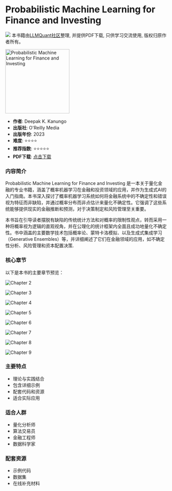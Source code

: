 # Probabilistic Machine Learning for Finance and Investing

![](https://fastly.jsdelivr.net/gh/bucketio/img3@main/2024/09/04/1725464231869-e0b2f727-2a0f-4270-bf6c-31ddc350426a.gif)
本书籍由[LLMQuant社区](https://llmquant.com/)整理, 并提供PDF下载, 只供学习交流使用, 版权归原作者所有。

<img src="1.png" alt="Probabilistic Machine Learning for Finance and Investing" width="200"/>

- **作者**: Deepak K. Kanungo
- **出版社**: O'Reilly Media
- **出版年份**: 2023
- **难度**: ⭐⭐⭐⭐
- **推荐指数**: ⭐⭐⭐⭐⭐
- **PDF下载**: [点击下载](https://asset.quant-wiki.com/pdf/Probabilistic%20Machine%20Learning%20for%20Finance%20and%20Investing.pdf)

### 内容简介

Probabilistic Machine Learning for Finance and Investing 是一本关于量化金融的专业书籍，涵盖了概率机器学习在金融和投资领域的应用，并作为生成式AI的入门指南。本书深入探讨了概率机器学习系统如何将金融系统中的不确定性和错误视为特征而非缺陷，并通过概率分布而非点估计来量化不确定性。它强调了这些系统能够提供现实的金融推断和预测，对于决策制定和风险管理至关重要。

本书旨在引导读者摆脱有缺陷的传统统计方法和对概率的限制性观点，转而采用一种将概率视为逻辑的直观视角，并在公理化的统计框架内全面且成功地量化不确定性。书中涵盖的主要数学技术包括概率论、蒙特卡洛模拟、以及生成式集成学习（Generative Ensembles）等，并详细阐述了它们在金融领域的应用，如不确定性分析、风险管理和资本配置决策.

### 核心章节

以下是本书的主要章节预览：

![Chapter 2](2.png)

![Chapter 3](3.png)

![Chapter 4](4.png)

![Chapter 5](5.png)

![Chapter 6](6.png)

![Chapter 7](7.png)

![Chapter 8](8.png)

![Chapter 9](9.png)

### 主要特点

- 理论与实践结合
- 包含详细示例
- 配套代码和资源
- 适合实际应用

### 适合人群

- 量化分析师
- 算法交易员
- 金融工程师
- 数据科学家

### 配套资源

- 示例代码
- 数据集
- 在线补充材料
